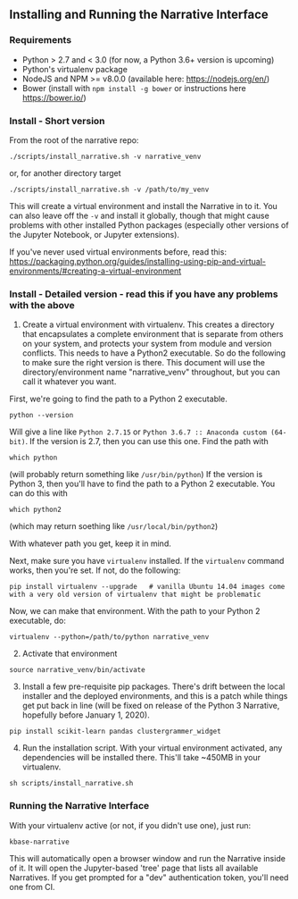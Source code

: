 ## Installing and Running the Narrative Interface

### Requirements

* Python > 2.7 and < 3.0  (for now, a Python 3.6+ version is upcoming)
* Python's virtualenv package
* NodeJS and NPM >= v8.0.0 (available here: https://nodejs.org/en/)
* Bower (install with `npm install -g bower` or instructions here https://bower.io/)

### Install - Short version

From the root of the narrative repo:
```
./scripts/install_narrative.sh -v narrative_venv
```
or, for another directory target
```
./scripts/install_narrative.sh -v /path/to/my_venv
```

This will create a virtual environment and install the Narrative in to it. You can also leave off the `-v` and install it globally, though that might cause problems with other installed Python packages (especially other versions of the Jupyter Notebook, or Jupyter extensions).

If you've never used virtual environments before, read this: https://packaging.python.org/guides/installing-using-pip-and-virtual-environments/#creating-a-virtual-environment


### Install - Detailed version - read this if you have any problems with the above

1. Create a virtual environment with virtualenv. This creates a directory that encapsulates a complete environment that is separate from others on your system, and protects your system from module and version conflicts. This needs to have a Python2 executable. So do the following to make sure the right version is there. This document will use the directory/environment name "narrative_venv" throughout, but you can call it whatever you want.

First, we're going to find the path to a Python 2 executable.
```
python --version
```
Will give a line like `Python 2.7.15` or `Python 3.6.7 :: Anaconda custom (64-bit)`. If the version is 2.7, then you can use this one. Find the path with 
```
which python
```
(will probably return something like `/usr/bin/python`)
If the version is Python 3, then you'll have to find the path to a Python 2 executable. You can do this with
```
which python2
```
(which may return soething like `/usr/local/bin/python2`)

With whatever path you get, keep it in mind.

Next, make sure you have `virtualenv` installed. If the `virtualenv` command works, then you're set. If not, do the following:
```
pip install virtualenv --upgrade   # vanilla Ubuntu 14.04 images come with a very old version of virtualenv that might be problematic
```

Now, we can make that environment. With the path to your Python 2 executable, do:
```
virtualenv --python=/path/to/python narrative_venv
```

2. Activate that environment
```
source narrative_venv/bin/activate
```

3. Install a few pre-requisite pip packages. There's drift between the local installer and the deployed environments, and this is a patch while things get put back in line (will be fixed on release of the Python 3 Narrative, hopefully before January 1, 2020).
```
pip install scikit-learn pandas clustergrammer_widget
```

4. Run the installation script. With your virtual environment activated, any dependencies will be installed there. This'll take ~450MB in your virtualenv.
```
sh scripts/install_narrative.sh
```

### Running the Narrative Interface
With your virtualenv active (or not, if you didn't use one), just run:
```
kbase-narrative
```
This will automatically open a browser window and run the Narrative inside of it. It will open the Jupyter-based 'tree' page that lists all available Narratives. If you get prompted for a "dev" authentication token, you'll need one from CI.
